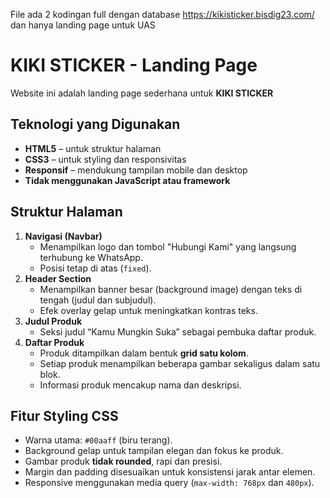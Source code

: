 File ada 2 kodingan full dengan database https://kikisticker.bisdig23.com/ dan hanya landing page untuk UAS

# KIKI STICKER - Landing Page
Website ini adalah landing page sederhana untuk **KIKI STICKER**
##  Teknologi yang Digunakan
- **HTML5** – untuk struktur halaman
- **CSS3** – untuk styling dan responsivitas
- **Responsif** – mendukung tampilan mobile dan desktop
- **Tidak menggunakan JavaScript atau framework**

##  Struktur Halaman
1. **Navigasi (Navbar)**
   - Menampilkan logo dan tombol "Hubungi Kami" yang langsung terhubung ke WhatsApp.
   - Posisi tetap di atas (`fixed`).
2. **Header Section**
   - Menampilkan banner besar (background image) dengan teks di tengah (judul dan subjudul).
   - Efek overlay gelap untuk meningkatkan kontras teks.
3. **Judul Produk**
   - Seksi judul “Kamu Mungkin Suka” sebagai pembuka daftar produk.
4. **Daftar Produk**
   - Produk ditampilkan dalam bentuk **grid satu kolom**.
   - Setiap produk menampilkan beberapa gambar sekaligus dalam satu blok.
   - Informasi produk mencakup nama dan deskripsi.

##  Fitur Styling CSS
- Warna utama: `#00aaff` (biru terang).
- Background gelap untuk tampilan elegan dan fokus ke produk.
- Gambar produk **tidak rounded**, rapi dan presisi.
- Margin dan padding disesuaikan untuk konsistensi jarak antar elemen.
- Responsive menggunakan media query (`max-width: 768px` dan `480px`).

